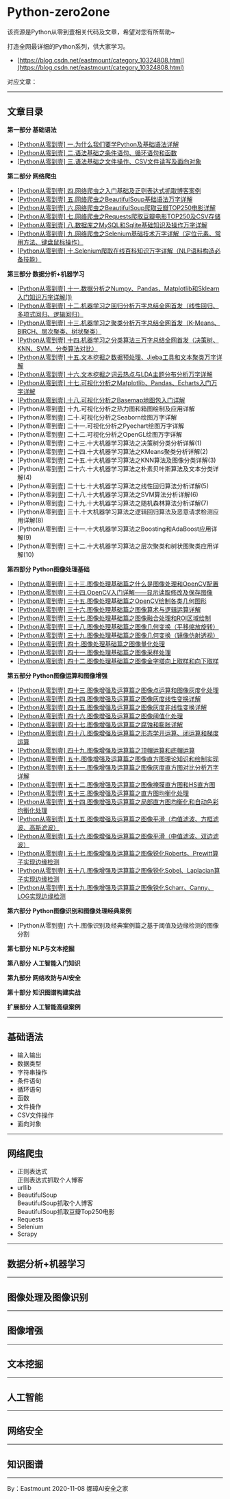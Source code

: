 # Python-zero2one
该资源是Python从零到壹相关代码及文章，希望对您有所帮助~

打造全网最详细的Python系列，供大家学习。 <br />
- [https://blog.csdn.net/eastmount/category_10324808.html](https://blog.csdn.net/eastmount/category_10324808.html)

对应文章： <br />

---

## 文章目录

**第一部分 基础语法**
- [[Python从零到壹] 一.为什么我们要学Python及基础语法详解](https://blog.csdn.net/Eastmount/article/details/108172132)
- [[Python从零到壹] 二.语法基础之条件语句、循环语句和函数](https://blog.csdn.net/Eastmount/article/details/108479670)
- [[Python从零到壹] 三.语法基础之文件操作、CSV文件读写及面向对象](https://blog.csdn.net/Eastmount/article/details/108737755)


**第二部分 网络爬虫**
- [[Python从零到壹] 四.网络爬虫之入门基础及正则表达式抓取博客案例](https://blog.csdn.net/Eastmount/article/details/108887652)
- [[Python从零到壹] 五.网络爬虫之BeautifulSoup基础语法万字详解](https://blog.csdn.net/Eastmount/article/details/109497225)
- [[Python从零到壹] 六.网络爬虫之BeautifulSoup爬取豆瓣TOP250电影详解](https://blog.csdn.net/Eastmount/article/details/113830488)
- [[Python从零到壹] 七.网络爬虫之Requests爬取豆瓣电影TOP250及CSV存储](https://blog.csdn.net/Eastmount/article/details/113830604)
- [[Python从零到壹] 八.数据库之MySQL和Sqlite基础知识及操作万字详解](https://blog.csdn.net/Eastmount/article/details/114331974)
- [[Python从零到壹] 九.网络爬虫之Selenium基础技术万字详解（定位元素、常用方法、键盘鼠标操作）](https://blog.csdn.net/Eastmount/article/details/117376267)
- [[Python从零到壹] 十.Selenium爬取在线百科知识万字详解（NLP语料构造必备技能）](https://blog.csdn.net/Eastmount/article/details/118147562)

**第三部分 数据分析+机器学习**
- [[Python从零到壹] 十一.数据分析之Numpy、Pandas、Matplotlib和Sklearn入门知识万字详解(1)](https://blog.csdn.net/Eastmount/article/details/118302426)
- [[Python从零到壹] 十二.机器学习之回归分析万字总结全网首发（线性回归、多项式回归、逻辑回归）](https://blog.csdn.net/Eastmount/article/details/118435877)
- [[Python从零到壹] 十三.机器学习之聚类分析万字总结全网首发（K-Means、BIRCH、层次聚类、树状聚类）](https://blog.csdn.net/Eastmount/article/details/118518130)
- [[Python从零到壹] 十四.机器学习之分类算法三万字总结全网首发（决策树、KNN、SVM、分类算法对比）](https://blog.csdn.net/Eastmount/article/details/118524484)
- [[Python从零到壹] 十五.文本挖掘之数据预处理、Jieba工具和文本聚类万字详解](https://blog.csdn.net/Eastmount/article/details/119464508)
- [[Python从零到壹] 十六.文本挖掘之词云热点与LDA主题分布分析万字详解](https://blog.csdn.net/Eastmount/article/details/119538373)
- [[Python从零到壹] 十七.可视化分析之Matplotlib、Pandas、Echarts入门万字详解](https://blog.csdn.net/Eastmount/article/details/119888324)
- [[Python从零到壹] 十八.可视化分析之Basemap地图包入门详解](https://blog.csdn.net/Eastmount/article/details/121206268)
- [Python从零到壹] 十九.可视化分析之热力图和箱图绘制及应用详解
- [Python从零到壹] 二十.可视化分析之Seaborn绘图万字详解
- [Python从零到壹] 二十一.可视化分析之Pyechart绘图万字详解
- [Python从零到壹] 二十二.可视化分析之OpenGL绘图万字详解
- [Python从零到壹] 二十三.十大机器学习算法之决策树分类分析详解(1)
- [Python从零到壹] 二十四.十大机器学习算法之KMeans聚类分析详解(2)
- [Python从零到壹] 二十五.十大机器学习算法之KNN算法及图像分类详解(3)
- [Python从零到壹] 二十六.十大机器学习算法之朴素贝叶斯算法及文本分类详解(4)
- [Python从零到壹] 二十七.十大机器学习算法之线性回归算法分析详解(5)
- [Python从零到壹] 二十八.十大机器学习算法之SVM算法分析详解(6)
- [Python从零到壹] 二十九.十大机器学习算法之随机森林算法分析详解(7)
- [Python从零到壹] 三十.十大机器学习算法之逻辑回归算法及恶意请求检测应用详解(8)
- [Python从零到壹] 三十一.十大机器学习算法之Boosting和AdaBoost应用详解(9)
- [Python从零到壹] 三十二.十大机器学习算法之层次聚类和树状图聚类应用详解(10)


**第四部分 Python图像处理基础**
- [[Python从零到壹] 三十三.图像处理基础篇之什么是图像处理和OpenCV配置](https://blog.csdn.net/Eastmount/article/details/122642008)
- [[Python从零到壹] 三十四.OpenCV入门详解——显示读取修改及保存图像](https://blog.csdn.net/Eastmount/article/details/122654530)
- [[Python从零到壹] 三十五.图像处理基础篇之OpenCV绘制各类几何图形](https://blog.csdn.net/Eastmount/article/details/122672135)
- [[Python从零到壹] 三十六.图像处理基础篇之图像算术与逻辑运算详解](https://blog.csdn.net/Eastmount/article/details/122692101)
- [[Python从零到壹] 三十七.图像处理基础篇之图像融合处理和ROI区域绘制](https://blog.csdn.net/Eastmount/article/details/122710392)
- [[Python从零到壹] 三十八.图像处理基础篇之图像几何变换（平移缩放旋转）](https://blog.csdn.net/Eastmount/article/details/122723951)
- [[Python从零到壹] 三十九.图像处理基础篇之图像几何变换（镜像仿射透视）](https://blog.csdn.net/Eastmount/article/details/122746238)
- [[Python从零到壹] 四十.图像处理基础篇之图像量化处理](https://blog.csdn.net/Eastmount/article/details/122789859)
- [[Python从零到壹] 四十一.图像处理基础篇之图像采样处理](https://blog.csdn.net/Eastmount/article/details/122812908)
- [[Python从零到壹] 四十二.图像处理基础篇之图像金字塔向上取样和向下取样](https://blog.csdn.net/Eastmount/article/details/122868296)

**第五部分 Python图像运算和图像增强**
- [[Python从零到壹] 四十三.图像增强及运算篇之图像点运算和图像灰度化处理](https://blog.csdn.net/Eastmount/article/details/123006082)
- [[Python从零到壹] 四十四.图像增强及运算篇之图像灰度线性变换详解](https://blog.csdn.net/Eastmount/article/details/123191792)
- [[Python从零到壹] 四十五.图像增强及运算篇之图像灰度非线性变换详解](https://blog.csdn.net/Eastmount/article/details/123378983)
- [[Python从零到壹] 四十六.图像增强及运算篇之图像阈值化处理](https://blog.csdn.net/Eastmount/article/details/124257418)
- [[Python从零到壹] 四十七.图像增强及运算篇之腐蚀和膨胀详解](https://blog.csdn.net/Eastmount/article/details/124527782)
- [[Python从零到壹] 四十八.图像增强及运算篇之形态学开运算、闭运算和梯度运算](https://blog.csdn.net/Eastmount/article/details/125178579)
- [[Python从零到壹] 四十九.图像增强及运算篇之顶帽运算和底帽运算](https://blog.csdn.net/Eastmount/article/details/125959487)
- [[Python从零到壹] 五十.图像增强及运算篇之图像直方图理论知识和绘制实现](https://blog.csdn.net/Eastmount/article/details/126276211)
- [[Python从零到壹] 五十一.图像增强及运算篇之图像灰度直方图对比分析万字详解](https://blog.csdn.net/Eastmount/article/details/126295465)
- [[Python从零到壹] 五十二.图像增强及运算篇之图像掩膜直方图和HS直方图](https://blog.csdn.net/Eastmount/article/details/126370183)
- [[Python从零到壹] 五十三.图像增强及运算篇之直方图均衡化处理](https://blog.csdn.net/Eastmount/article/details/126799744)
- [[Python从零到壹] 五十四.图像增强及运算篇之局部直方图均衡化和自动色彩均衡化处理](https://blog.csdn.net/Eastmount/article/details/127188385)
- [[Python从零到壹] 五十五.图像增强及运算篇之图像平滑（均值滤波、方框滤波、高斯滤波）](https://blog.csdn.net/Eastmount/article/details/127485114)
- [[Python从零到壹] 五十六.图像增强及运算篇之图像平滑（中值滤波、双边滤波）](https://blog.csdn.net/Eastmount/article/details/128066004)
- [[Python从零到壹] 五十七.图像增强及运算篇之图像锐化Roberts、Prewitt算子实现边缘检测](https://blog.csdn.net/Eastmount/article/details/128303090)
- [[Python从零到壹] 五十八.图像增强及运算篇之图像锐化Sobel、Laplacian算子实现边缘检测](https://blog.csdn.net/Eastmount/article/details/128352770)
- [[Python从零到壹] 五十九.图像增强及运算篇之图像锐化Scharr、Canny、LOG实现边缘检测](https://blog.csdn.net/Eastmount/article/details/128397285)

**第六部分 Python图像识别和图像处理经典案例**

- [Python从零到壹] 六十.图像识别及经典案例篇之基于阈值及边缘检测的图像分割

**第七部分 NLP与文本挖掘**

**第八部分 人工智能入门知识**

**第九部分 网络攻防与AI安全**

**第十部分 知识图谱构建实战**

**扩展部分 人工智能高级案例**




---

## 基础语法
- 输入输出
- 数据类型
- 字符串操作
- 条件语句
- 循环语句
- 函数
- 文件操作
- CSV文件操作
- 面向对象


---

## 网络爬虫
- 正则表达式 <br />
正则表达式抓取个人博客
- urllib
- BeautifulSoup <br />
BeautifulSoup抓取个人博客 <br />
BeautifulSoup抓取豆瓣Top250电影 <br />
- Requests
- Selenium
- Scrapy


---

## 数据分析+机器学习




---

## 图像处理及图像识别

---

## 图像增强

---

## 文本挖掘


---

## 人工智能

---

## 网络安全

---

## 知识图谱


----

By：Eastmount 2020-11-08 娜璋AI安全之家

